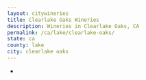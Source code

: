 ```yaml
---
layout: citywineries
title: Clearlake Oaks Wineries
description: Wineries in Clearlake Oaks, CA
permalink: /ca/lake/clearlake-oaks/
state: ca
county: lake
city: clearlake oaks
---
```

-
